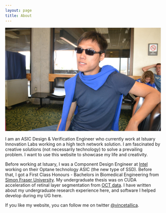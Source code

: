 ```yaml
---
layout: page
title: About
---
```


![My name is Vincent.](/assets/blueman.JPG)

I am an ASIC Design & Verification Engineer who currently work at Istuary Innovation Labs working on a high tech network solution.
I am fascinated by creative solutions (not necessarily technology) to solve a prevailing problem.
I want to use this website to showcase my life and creativity.

Before working at Istuary, I was a Component Design Engineer at [Intel](http://intel.com) working on their Optane technology ASIC (the new type of SSD).
Before that, I got a First Class Honours - Bachelors in Biomedical Engineering from [Simon Fraser University](http://sfu.ca). My undergraduate thesis was on CUDA acceleration of retinal layer segmentation from [OCT data](https://en.wikipedia.org/wiki/Optical_coherence_tomography).  I have
written about my undergraduate research experience here, and software I helped
develop during my UG here.

If you like my website, you can follow me on twitter [@vincetallica](https://twitter.com/vincetallica).
